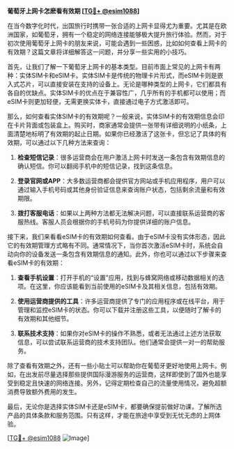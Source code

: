 **葡萄牙上网卡怎麽看有效期 [[TG💪+ @esim1088](https://t.me/s/esim1088)]**

在当今数字化时代，出国旅行时携带一张合适的上网卡显得尤为重要。尤其是在欧洲国家，如葡萄牙，拥有一个稳定的网络连接能够极大提升旅行体验。然而，对于初次使用葡萄牙上网卡的朋友来说，可能会遇到一些困惑，比如如何查看上网卡的有效期？这篇文章将详细解答这一问题，并分享一些实用的小技巧。

首先，让我们了解一下葡萄牙上网卡的基本类型。目前市面上常见的上网卡有两种：实体SIM卡和eSIM卡。实体SIM卡是传统的物理卡片形式，而eSIM卡则是嵌入式芯片，可以直接安装在支持的设备上。无论是哪种类型的上网卡，它们都具有各自的优缺点。实体SIM卡的优点在于兼容性广，几乎所有的手机都可以使用；而eSIM卡则更加轻便，无需更换实体卡，直接通过电子方式激活即可。

那么，如何查看实体SIM卡的有效期呢？一般来说，实体SIM卡的有效期信息会印在卡片背面或包装盒上。购买时，商家通常会提供一张带有详细说明的小纸条，上面清楚地标明了有效期的起止日期。如果你已经激活了这张卡，但忘记了具体的有效期，可以通过以下几种方法来查询：

1. **检查短信记录**：很多运营商会在用户激活上网卡时发送一条包含有效期信息的确认短信。你可以翻阅手机中的短信记录，找到这条信息。
   
2. **登录官网或APP**：大多数运营商都会提供官方网站或手机应用程序，用户可以通过输入手机号码或其他身份验证信息来查询账户状态，包括剩余流量和有效期限。

3. **拨打客服电话**：如果以上两种方法都无法解决问题，可以直接联系运营商的客服热线。客服人员会根据你的手机号码为你提供详细的账户信息。

接下来，我们来看看eSIM卡的有效期如何查看。由于eSIM卡没有实体形态，因此它的有效期管理方式略有不同。通常情况下，当你首次激活eSIM卡时，系统会自动向你的设备发送一条包含有效期信息的通知。此外，你也可以通过以下步骤来查看eSIM卡的有效期：

1. **查看手机设置**：打开手机的“设置”应用，找到与蜂窝网络或移动数据相关的选项。在这里，你应该能看到当前使用的eSIM卡及其相关信息，包括有效期。

2. **使用运营商提供的工具**：许多运营商提供了专门的应用程序或在线平台，用于管理和监控eSIM卡的状态。你可以下载并注册这些工具，以便随时了解卡的有效期和其他细节。

3. **联系技术支持**：如果你对eSIM卡的操作不熟悉，或者无法通过上述方法获取信息，可以尝试联系运营商的技术支持团队。他们通常会提供一对一的帮助服务。

除了查看有效期之外，还有一些小贴士可以帮助你在葡萄牙更好地使用上网卡。例如，在出发前尽量选择那些提供国际漫游服务的运营商，这样即使到了国外也能享受到稳定且快速的网络连接。另外，记得定期检查自己的流量使用情况，避免超额消费导致额外费用的发生。

最后，无论你是选择实体SIM卡还是eSIM卡，都要确保提前做好功课，了解所选产品的具体条款和服务范围。只有这样，才能在旅途中享受到无忧无虑的上网体验。

[[TG💪+ @esim1088](https://t.me/s/esim1088) ![Image](https://i.postimg.cc/4NQfJmqS/Snipaste-2025-05-13-00-14-12.png)]